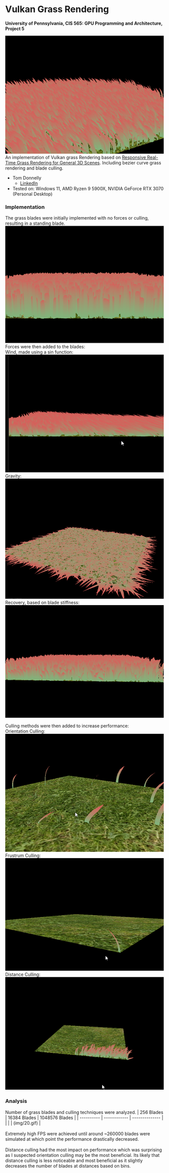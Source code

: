 Vulkan Grass Rendering
==================================

**University of Pennsylvania, CIS 565: GPU Programming and Architecture, Project 5**

![](img/cover.gif)  
An implementation of Vulkan grass Rendering based on [Responsive Real-Time Grass Rendering for General 3D Scenes](https://www.cg.tuwien.ac.at/research/publications/2017/JAHRMANN-2017-RRTG/JAHRMANN-2017-RRTG-draft.pdf). Including bezier curve grass rendering and blade culling.
* Tom Donnelly
  * [LinkedIn](https://www.linkedin.com/in/the-tom-donnelly/)
* Tested on: Windows 11, AMD Ryzen 9 5900X, NVIDIA GeForce RTX 3070 (Personal Desktop)

### Implementation
The grass blades were initially implemented with no forces or culling, resulting in a standing blade.  
![](img/grass_up.png)  
Forces were then added to the blades:    
Wind, made using a sin function:  
![](img/wind.gif)   
Gravity:   
![](img/gravity.png)    
Recovery, based on blade stiffness:  
![](img/recovery.png)

Culling methods were then added to increase performance:  
Orientation Culling:    
![](img/o_cull.gif)  
Frustrum Culling:  
![](img/f_cull.gif)  
Distance Culling:  
![](img/d_cull.gif)  


### Analysis
Number of grass blades and culling techniques were analyzed.
| 256 Blades | 16384 Blades | 1048576 Blades |
| ---------- | ------------ | -------------- |
|[](img/8.gif)            |[](img/13.gif)                |  (img/20.gif)               |  
[](img/num_blades.png)    
Extremely high FPS were achieved until around ~260000 blades were simulated at which point the performance drastically decreased.    
[](img/Culling.png)  
Distance culling had the most impact on performance which was surprising as I suspected orientation culling may be the most beneficial. Its likely that distance culling is less noticeable and most beneficial as it slightly decreases the number of blades at distances based on bins.  
 
